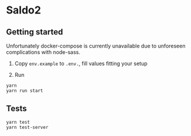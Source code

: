 # Saldo2

## Getting started

Unfortunately docker-compose is currently unavailable due to unforeseen complications with node-sass.

1. Copy ```env.example``` to ```.env.```, fill values fitting your setup

2. Run

```
yarn
yarn run start
```

## Tests

```
yarn test
yarn test-server
```